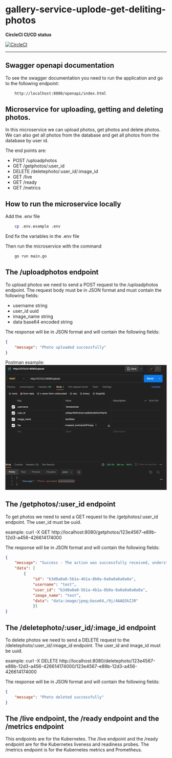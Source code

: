 # gallery-service-uplode-get-deliting-photos


**CircleCI CI/CD status** 

[![CircleCI](https://dl.circleci.com/status-badge/img/gh/RSO-project-Prepih/gallery-service-upload-get-deleting-photos/tree/main.svg?style=svg)](https://dl.circleci.com/status-badge/redirect/gh/RSO-project-Prepih/gallery-service-upload-get-deleting-photos/tree/main)

--- 
## Swagger openapi documentation
To see the swagger documentation you need to run the application and go to the following endpoint:
```bash
    http://localhost:8080/openapi/index.html
```

## Microservice for uploading, getting and deleting photos.
In this microservice we can upload photos, get photos and delete photos. We can also get all photos from the database and get all photos from the database by user id. 

The end points are: 
- POST /uploadphotos
- GET /getphotos/:user_id
- DELETE /deletephoto/:user_id/:image_id
- GET /live
- GET /ready
- GET /metrics

## How to run the microservice locally
Add the .env file 
```bash
    cp .env.example .env
```
End fix the variables in the .env file

Then run the microservice with the command
```bash
    go run main.go
```
## The /uploadphotos endpoint

To upload photos we need to send a POST request to the /uploadphotos endpoint. The request body must be in JSON format and must contain the following fields:

- username  string
- user_id   uuid     
- image_name string
- data  base64 encoded string

The response will be in JSON format and will contain the following fields:
```JSON
{
    "message": "Photo uploaded successfully"
}
```
Postman example: 
![Postman example](/images/Capture199.JPG)

## The /getphotos/:user_id endpoint
To get photos we need to send a GET request to the /getphotos/:user_id endpoint. The user_id must be uuid.

example: curl -X GET http://localhost:8080/getphotos/123e4567-e89b-12d3-a456-426614174000

The response will be in JSON format and will contain the following fields:
```JSON
{
    "message": "Success - The action was successfully received, understood, and accepted",
    "data": [
        {
            "id": "b3d0a0a0-5b1a-4b1a-8b0a-0a0a0a0a0a0a",
            "username": "test",
            "user_id": "b3d0a0a0-5b1a-4b1a-8b0a-0a0a0a0a0a0a",
            "image_name": "test",
            "data": "data:image/jpeg;base64,/9j/4AAQSkZJR"
            }]
}
```
## The /deletephoto/:user_id/:image_id endpoint
To delete photos we need to send a DELETE request to the /deletephoto/:user_id/:image_id endpoint. The user_id and image_id must be uuid.

example: curl -X DELETE http://localhost:8080/deletephoto/123e4567-e89b-12d3-a456-426614174000/123e4567-e89b-12d3-a456-426614174000

The response will be in JSON format and will contain the following fields:
```JSON
{
    "message": "Photo deleted successfully"
}
```

## The /live endpoint, the /ready endpoint and the /metrics endpoint
This endpoints are for the Kubernetes. The /live endpoint and the /ready endpoint are for the Kubernetes liveness and readiness probes. The /metrics endpoint is for the Kubernetes metrics and Prometheus.

